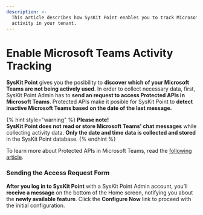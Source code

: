 ```yaml
---
description: >-
  This article describes how SysKit Point enables you to track Microsoft Teams
  activity in your tenant.
---
```


# Enable Microsoft Teams Activity Tracking

**SysKit Point** gives you the posibility to **discover which of your Microsoft Teams are not being actively used**. In order to collect necessary data, first, SysKit Point Admin has to **send an request to access Protected APIs in Microsoft Teams**.  Protected APIs make it posible for SysKit Point to **detect inactive Microsoft Teams based on the date of the last message.**  

{% hint style="warning" %}
**Please note!  
SysKit Point does not read or store Microsoft Teams' chat messages** while collecting activity data. **Only the date and time data is collected and stored** in the SysKit Point database.
{% endhint %}

To learn more about Protected APIs in Microsoft Teams, read the [following article](https://docs.microsoft.com/en-us/graph/teams-protected-apis).

### Sending the Access Request Form

**After you log in to SysKit Point** with a SysKit Point Admin account, you’ll **receive a message** on the bottom of the Home screen, notifying you about the **newly available feature**. Click the **Configure Now** link to proceed with the initial configuration.

  



